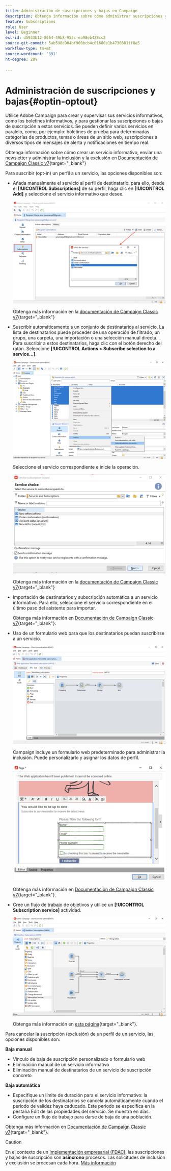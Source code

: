 ```yaml
---
title: Administración de suscripciones y bajas en Campaign
description: Obtenga información sobre cómo administrar suscripciones y bajas en la versión 8 de Campaign.
feature: Subscriptions
role: User
level: Beginner
exl-id: d5933b12-8664-49b8-953c-ea98eb428cc2
source-git-commit: 5ab598d904bf900bcb4c01680e1b4730881ff8a5
workflow-type: tm+mt
source-wordcount: '391'
ht-degree: 28%

---
```


# Administración de suscripciones y bajas{#optin-optout}

Utilice Adobe Campaign para crear y supervisar sus servicios informativos, como los boletines informativos, y para gestionar las suscripciones o bajas de suscripción a estos servicios. Se pueden definir varios servicios en paralelo, como, por ejemplo: boletines de prueba para determinadas categorías de productos, temas o áreas de un sitio web, suscripciones a diversos tipos de mensajes de alerta y notificaciones en tiempo real.

Obtenga información sobre cómo crear un servicio informativo, enviar una newsletter y administrar la inclusión y la exclusión en [Documentación de Campaign Classic v7](https://experienceleague.adobe.com/docs/campaign-classic/using/sending-messages/subscriptions-and-referrals/managing-subscriptions.html){target="_blank"}

Para suscribir (opt-in) un perfil a un servicio, las opciones disponibles son:

* Añada manualmente el servicio al perfil de destinatario: para ello, desde el **[!UICONTROL Subscriptions]** de su perfil, haga clic en **[!UICONTROL Add]** y seleccione el servicio informativo que desee.

  ![](assets/subscribe-to-a-service.png)

  Obtenga más información en la [documentación de Campaign Classic v7](https://experienceleague.adobe.com/docs/campaign-classic/using/getting-started/profile-management/editing-a-profile.html#deliveries-tab){target="_blank"}

* Suscribir automáticamente a un conjunto de destinatarios al servicio. La lista de destinatarios puede proceder de una operación de filtrado, un grupo, una carpeta, una importación o una selección manual directa. Para suscribir a estos destinatarios, haga clic con el botón derecho del ratón. Seleccione **[!UICONTROL Actions > Subscribe selection to a service...]**.

  ![](assets/subscribe-selection.png)

  Seleccione el servicio correspondiente e inicie la operación.

  ![](assets/subscribe-confirm.png)

  Obtenga más información en la [documentación de Campaign Classic v7](https://experienceleague.adobe.com/docs/campaign-classic/using/getting-started/profile-management/editing-a-profile.html#deliveries-tab){target="_blank"}


* Importación de destinatarios y subscripción automática a un servicio informativo. Para ello, seleccione el servicio correspondiente en el último paso del asistente para importar.

  Obtenga más información en [Documentación de Campaign Classic v7](https://experienceleague.adobe.com/docs/campaign-classic/using/getting-started/importing-and-exporting-data/generic-imports-exports/executing-import-jobs.html#step-5---additional-step-when-importing-recipients){target="_blank"}.

* Uso de un formulario web para que los destinatarios puedan suscribirse a un servicio.

  ![](assets/opt-in-webapp.png)

  Campaign incluye un formulario web predeterminado para administrar la inclusión. Puede personalizarlo y asignar los datos de perfil.

  ![](assets/web-app.png)

  Obtenga más información en [Documentación de Campaign Classic v7](https://experienceleague.adobe.com/docs/campaign-classic/using/designing-content/web-forms/use-cases--web-forms.html#create-a-subscription--form-with-double-opt-in){target="_blank"}.


* Cree un flujo de trabajo de objetivos y utilice un **[!UICONTROL Subscription service]** actividad.

  ![](assets/wf-subscription.png)

  Obtenga más información en [esta página](https://experienceleague.adobe.com/docs/campaign/automation/workflows/wf-activities/targeting-activities/subscription-services.html){target="_blank"}.

Para cancelar la suscripción (exclusión) de un perfil de un servicio, las opciones disponibles son:

**Baja manual**

* Vínculo de baja de suscripción personalizado o formulario web
* Eliminación manual de un servicio informativo
* Eliminación manual de destinatarios de un servicio de suscripción concreto

**Baja automática**

* Especifique un límite de duración para el servicio informativo: la suscripción de los destinatarios se cancela automáticamente cuando el periodo de validez haya caducado. Este periodo se especifica en la pestaña Edit de las propiedades del servicio. Se muestra en días.
* Configure un flujo de trabajo para darse de baja de una población.

Obtenga más información en [Documentación de Campaign Classic v7](https://experienceleague.adobe.com/docs/campaign-classic/using/sending-messages/subscriptions-and-referrals/managing-subscriptions.html#unsubscribing-a-recipient-from-a-service){target="_blank"}.


>[!CAUTION]
>
>En el contexto de un [Implementación empresarial (FDAC)](../architecture/enterprise-deployment.md), las suscripciones y bajas de suscripción son **asíncrono** procesos. Las solicitudes de inclusión y exclusión se procesan cada hora. [Más información](../architecture/new-apis.md#sub-apis)

<!--
You can also enable your delivery recipients to forward messages to a friend. To do this, insert the relevant links into your delivery. You may then track this sharing process as well as the number of visits to the concerned pages. 

For more on this capability, refer to [Campaign Classic v7 documentation](https://experienceleague.adobe.com/docs/campaign-classic/using/sending-messages/subscriptions-and-referrals/viral-and-social-marketing.html#viral-marketing--forward-to-a-friend){target="_blank"}
-->
